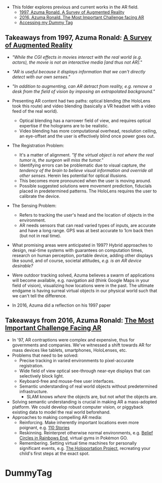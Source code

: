 * This folder explores previous and current works in the AR field.
    * [1997, Azuma Ronald. A Survey of Augmented Reality](#takeaways-from-1997-,-azuma-ronald:-a-survey-of-augmented-reality)
    * [2016, Azuma Ronald. The Most Important Challenge facing AR](#takeaways-from-2016-,-azuma-ronald:-the-most-important-challenge-facing-AR)
    * [Accessing my Dummy Tag](#dummytag)

## Takeaways from 1997, Azuma Ronald: [A Survey of Augmented Reality](https://www.cs.unc.edu/~azuma/ARpresence.pdf)
* *"While the CGI effects in movies interact with the real world (e.g. actors), the movie is not an interactive media [and thus not AR]."*
* *"AR is useful because it displays information that we can't directly detect with our own senses."*
* *"In addition to augmenting, can AR detract from reality, e.g. remove a desk from the field of vision by imposing an extrapolated background."*
* Presenting AR content had two paths: optical blending (the HoloLens took this route) and video blending (basically a VR headset with a video feed of the real world).
    * Optical blending has a narrower field of view, and requires optical expertise if the holograms are to be realistic.
    * Video blending has more computational overhead, resolution ceiling, an eye-offset and the user is effectively blind once power goes out.
* The Registration Problem:
    * It's a matter of alignment. *"If the virtual object is not where the real tumor is, the surgeon will miss the tumor."*
    * Identifying errors can be problematic due to visual capture, *the tendency of the brain to believe visual information and override all other senses*. Herein lies potential for optical illusions.
    * This becomes more pronounced when the user is moving around.
    * Possible suggested solutions were movement prediction, fiducials placed in predetermined patterns. The HoloLens requires the user to calibrate the device.
* The Sensing Problem:
    * Refers to tracking the user's head and the location of objects in the environment.
    * AR needs sensors that can read varied types of inputs, are accurate and have a long range. GPS was at best accurate to 1cm back then (but not in real time).
* What promising areas were anticipated in 1997? Hybrid approaches to design, real-time systems with guarantees on computation times, research on human perception, portable device, adding other displays like sound, and of course, societal attitudes, *e.g. is an AR device desirable?*
* Were outdoor tracking solved, Azuma believes a swarm of applications will become available, e.g. navigation aid (think Google Maps in your field of vision), visualizing how locations were in the past. The ultimate endgame is having surreal virtual objects in our physical world such that we can't tell the difference.  

* In 2016, Azuma did a reflection on his 1997 paper

## Takeaways from 2016, Azuma Ronald: [The Most Important Challenge Facing AR](http://www.ronaldazuma.com/papers/Presence_AR_challenge.pdf)
* In '97, AR contraptions were complex and expensive, thus for governments and companies. We've witnessed a shift towards AR for mass devices like tablets, smartphones, HoloLenses, etc.
* Problems that need to be solved:
    * Precise tracking in varied environments to pixel-accurate registration.
    * Wide field of view optical see-through near-eye displays that can selectively block light.
    * Keyboard-free and mouse-free user interfaces.
    * Semantic understanding of real world objects without predetermined infrastructure.
        * SLAM knows *where* the objects are, but not *what* the objects are.
* Solving semantic understanding is crucial in making AR a mass-adopted platform. We could develop robust computer vision, or piggyback existing data to model the real world beforehand.
* Approaches to making compelling AR media:
    * Reinforcing. Make inherently important locations even more poignant, e.g. [110 Stories](http://www.110stories.com/)
    * Reskinning. Reinterpret otherwise normal environments, e.g. [Belief Circles in Rainbows End](https://en.wikipedia.org/wiki/Rainbows_End#Belief_circles), virtual gyms in Pokémon GO.
    * Remembering. Setting virtual time machines for personally significant events, e.g. [The Holoportation Project](https://www.microsoft.com/en-us/research/project/holoportation-3/), recreating your child's first steps at the exact spot.
    
# DummyTag
